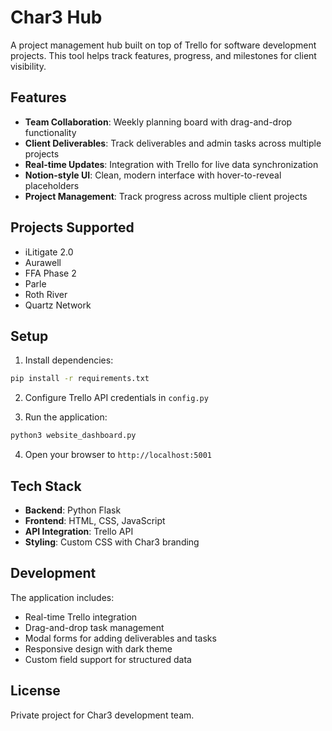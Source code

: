 # Char3 Hub

A project management hub built on top of Trello for software development projects. This tool helps track features, progress, and milestones for client visibility.

## Features

- **Team Collaboration**: Weekly planning board with drag-and-drop functionality
- **Client Deliverables**: Track deliverables and admin tasks across multiple projects
- **Real-time Updates**: Integration with Trello for live data synchronization
- **Notion-style UI**: Clean, modern interface with hover-to-reveal placeholders
- **Project Management**: Track progress across multiple client projects

## Projects Supported

- iLitigate 2.0
- Aurawell
- FFA Phase 2
- Parle
- Roth River
- Quartz Network

## Setup

1. Install dependencies:
```bash
pip install -r requirements.txt
```

2. Configure Trello API credentials in `config.py`

3. Run the application:
```bash
python3 website_dashboard.py
```

4. Open your browser to `http://localhost:5001`

## Tech Stack

- **Backend**: Python Flask
- **Frontend**: HTML, CSS, JavaScript
- **API Integration**: Trello API
- **Styling**: Custom CSS with Char3 branding

## Development

The application includes:
- Real-time Trello integration
- Drag-and-drop task management
- Modal forms for adding deliverables and tasks
- Responsive design with dark theme
- Custom field support for structured data

## License

Private project for Char3 development team.